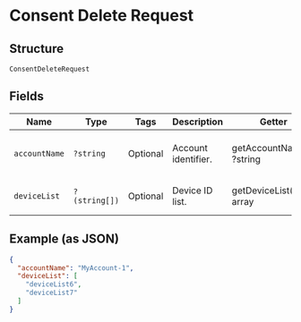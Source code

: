 
# Consent Delete Request

## Structure

`ConsentDeleteRequest`

## Fields

| Name | Type | Tags | Description | Getter | Setter |
|  --- | --- | --- | --- | --- | --- |
| `accountName` | `?string` | Optional | Account identifier. | getAccountName(): ?string | setAccountName(?string accountName): void |
| `deviceList` | `?(string[])` | Optional | Device ID list. | getDeviceList(): ?array | setDeviceList(?array deviceList): void |

## Example (as JSON)

```json
{
  "accountName": "MyAccount-1",
  "deviceList": [
    "deviceList6",
    "deviceList7"
  ]
}
```

